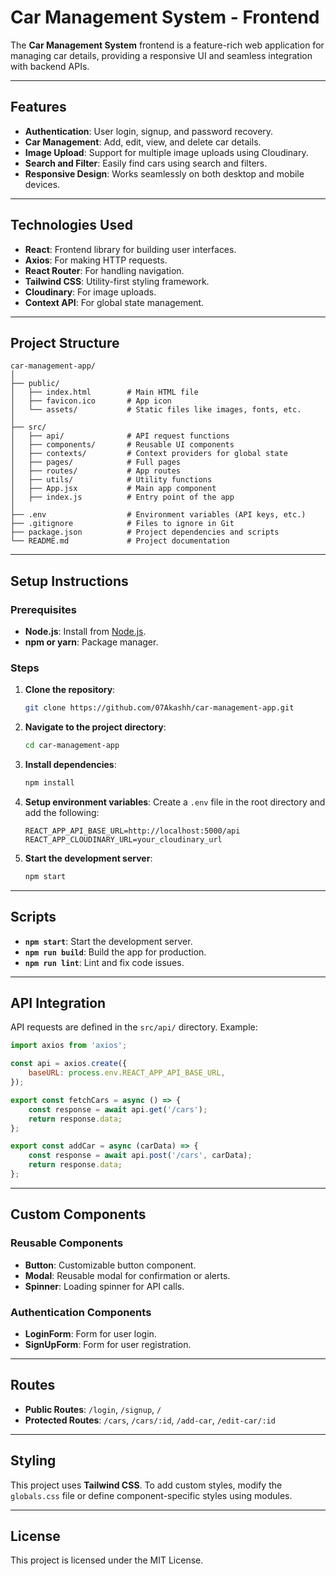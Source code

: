 # **Car Management System - Frontend**

The **Car Management System** frontend is a feature-rich web application for managing car details, providing a responsive UI and seamless integration with backend APIs.

---

## **Features**

- **Authentication**: User login, signup, and password recovery.
- **Car Management**: Add, edit, view, and delete car details.
- **Image Upload**: Support for multiple image uploads using Cloudinary.
- **Search and Filter**: Easily find cars using search and filters.
- **Responsive Design**: Works seamlessly on both desktop and mobile devices.

---

## **Technologies Used**

- **React**: Frontend library for building user interfaces.
- **Axios**: For making HTTP requests.
- **React Router**: For handling navigation.
- **Tailwind CSS**: Utility-first styling framework.
- **Cloudinary**: For image uploads.
- **Context API**: For global state management.

---

## **Project Structure**

```plaintext
car-management-app/
│
├── public/
│   ├── index.html        # Main HTML file
│   ├── favicon.ico       # App icon
│   └── assets/           # Static files like images, fonts, etc.
│
├── src/
│   ├── api/              # API request functions
│   ├── components/       # Reusable UI components
│   ├── contexts/         # Context providers for global state
│   ├── pages/            # Full pages
│   ├── routes/           # App routes
│   ├── utils/            # Utility functions
│   ├── App.jsx           # Main app component
│   ├── index.js          # Entry point of the app
│
├── .env                  # Environment variables (API keys, etc.)
├── .gitignore            # Files to ignore in Git
├── package.json          # Project dependencies and scripts
└── README.md             # Project documentation
```

---

## **Setup Instructions**

### Prerequisites

- **Node.js**: Install from [Node.js](https://nodejs.org/).
- **npm or yarn**: Package manager.

### Steps

1. **Clone the repository**:
   ```bash
   git clone https://github.com/07Akashh/car-management-app.git
   ```
2. **Navigate to the project directory**:
   ```bash
   cd car-management-app
   ```
3. **Install dependencies**:
   ```bash
   npm install
   ```
4. **Setup environment variables**:
   Create a `.env` file in the root directory and add the following:
   ```env
   REACT_APP_API_BASE_URL=http://localhost:5000/api
   REACT_APP_CLOUDINARY_URL=your_cloudinary_url
   ```
5. **Start the development server**:
   ```bash
   npm start
   ```

---

## **Scripts**

- **`npm start`**: Start the development server.
- **`npm run build`**: Build the app for production.
- **`npm run lint`**: Lint and fix code issues.

---

## **API Integration**

API requests are defined in the `src/api/` directory. Example:

```javascript
import axios from 'axios';

const api = axios.create({
    baseURL: process.env.REACT_APP_API_BASE_URL,
});

export const fetchCars = async () => {
    const response = await api.get('/cars');
    return response.data;
};

export const addCar = async (carData) => {
    const response = await api.post('/cars', carData);
    return response.data;
};
```

---

## **Custom Components**

### **Reusable Components**  
- **Button**: Customizable button component.  
- **Modal**: Reusable modal for confirmation or alerts.  
- **Spinner**: Loading spinner for API calls.  

### **Authentication Components**
- **LoginForm**: Form for user login.  
- **SignUpForm**: Form for user registration.  

---

## **Routes**

- **Public Routes**: `/login`, `/signup`, `/`
- **Protected Routes**: `/cars`, `/cars/:id`, `/add-car`, `/edit-car/:id`

---

## **Styling**

This project uses **Tailwind CSS**.
To add custom styles, modify the `globals.css` file or define component-specific styles using modules.

---

## **License**

This project is licensed under the MIT License.

